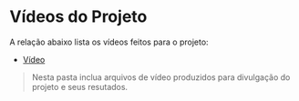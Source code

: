 # Vídeos do Projeto
A relação abaixo lista os vídeos feitos para o projeto:
 - [Vídeo](https://youtu.be/oKeKzvmVvBo)
> Nesta pasta inclua arquivos de vídeo produzidos para divulgação do 
> projeto e seus resutados.

